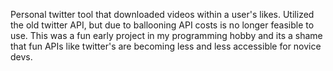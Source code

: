 Personal twitter tool that downloaded videos within a user's likes. Utilized the old twitter API, but due to ballooning API costs is no longer feasible to use. This was a fun early project in my programming hobby and its a shame that fun APIs like twitter's are becoming less and less accessible for novice devs.
